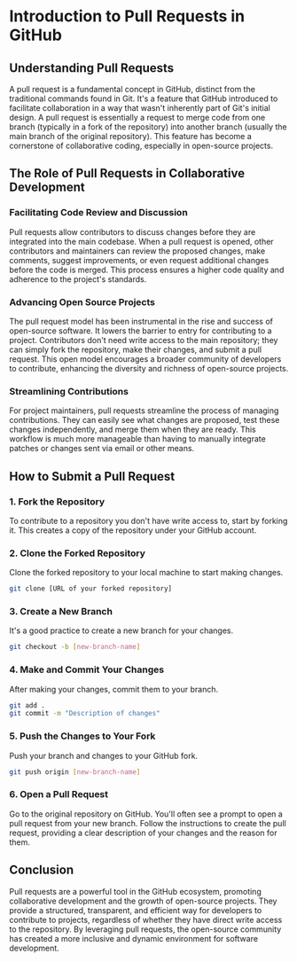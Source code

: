 # Introduction to Pull Requests in GitHub

## Understanding Pull Requests

A pull request is a fundamental concept in GitHub, distinct from the traditional commands found in Git. It's a feature that GitHub introduced to facilitate collaboration in a way that wasn't inherently part of Git's initial design. A pull request is essentially a request to merge code from one branch (typically in a fork of the repository) into another branch (usually the main branch of the original repository). This feature has become a cornerstone of collaborative coding, especially in open-source projects.

## The Role of Pull Requests in Collaborative Development

### Facilitating Code Review and Discussion

Pull requests allow contributors to discuss changes before they are integrated into the main codebase. When a pull request is opened, other contributors and maintainers can review the proposed changes, make comments, suggest improvements, or even request additional changes before the code is merged. This process ensures a higher code quality and adherence to the project's standards.

### Advancing Open Source Projects

The pull request model has been instrumental in the rise and success of open-source software. It lowers the barrier to entry for contributing to a project. Contributors don't need write access to the main repository; they can simply fork the repository, make their changes, and submit a pull request. This open model encourages a broader community of developers to contribute, enhancing the diversity and richness of open-source projects.

### Streamlining Contributions

For project maintainers, pull requests streamline the process of managing contributions. They can easily see what changes are proposed, test these changes independently, and merge them when they are ready. This workflow is much more manageable than having to manually integrate patches or changes sent via email or other means.

## How to Submit a Pull Request

### 1. Fork the Repository

To contribute to a repository you don't have write access to, start by forking it. This creates a copy of the repository under your GitHub account.

### 2. Clone the Forked Repository

Clone the forked repository to your local machine to start making changes.

```bash
git clone [URL of your forked repository]
```

### 3. Create a New Branch

It's a good practice to create a new branch for your changes.

```bash
git checkout -b [new-branch-name]
```

### 4. Make and Commit Your Changes

After making your changes, commit them to your branch.

```bash
git add .
git commit -m "Description of changes"
```

### 5. Push the Changes to Your Fork

Push your branch and changes to your GitHub fork.

```bash
git push origin [new-branch-name]
```

### 6. Open a Pull Request

Go to the original repository on GitHub. You'll often see a prompt to open a pull request from your new branch. Follow the instructions to create the pull request, providing a clear description of your changes and the reason for them.

## Conclusion

Pull requests are a powerful tool in the GitHub ecosystem, promoting collaborative development and the growth of open-source projects. They provide a structured, transparent, and efficient way for developers to contribute to projects, regardless of whether they have direct write access to the repository. By leveraging pull requests, the open-source community has created a more inclusive and dynamic environment for software development.
